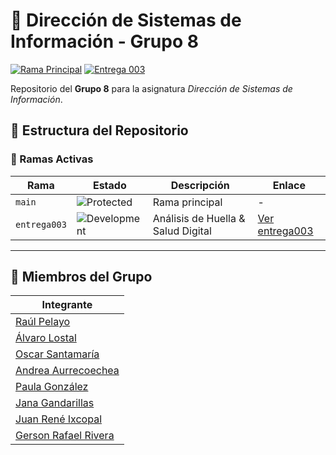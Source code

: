 # 🚀 Dirección de Sistemas de Información - Grupo 8

[![Rama Principal](https://img.shields.io/badge/Main%20Branch-Stable-brightgreen)](https://github.com/lostal/Trabajos-DSI/tree/main)
[![Entrega 003](https://img.shields.io/badge/Entrega%20003-In%20Development-orange)](https://github.com/lostal/Trabajos-DSI/tree/entrega003)

Repositorio del **Grupo 8** para la asignatura *Dirección de Sistemas de Información*.

## 🌿 Estructura del Repositorio

### 🧪 Ramas Activas
| Rama | Estado | Descripción | Enlace |
|------|--------|-------------|--------|
| `main` | ![Protected](https://img.shields.io/badge/🔒-Protected-blue) | Rama principal | - |
| `entrega003` | ![Development](https://img.shields.io/badge/🚧-En%20desarrollo-orange) | Análisis de Huella & Salud Digital | [Ver entrega003](https://github.com/lostal/Trabajos-DSI/tree/entrega003) |

---
    

## 👥 Miembros del Grupo

| Integrante |
|------------|
| [Raúl Pelayo](https://github.com/RaulPlayo)              |
| [Álvaro Lostal](https://github.com/lostal)               |
| [Oscar Santamaría](https://github.com/oscarsantasanchez) |
| [Andrea Aurrecoechea](https://github.com/andreaaurreco)  |
| [Paula González](https://github.com/paulagonzalezfe)     |
| [Jana Gandarillas](https://github.com/janagandarillas)   |
| [Juan René Ixcopal](https://github.com/juanixcopal)      |
| [Gerson Rafael Rivera](https://github.com/gerson1520)    |